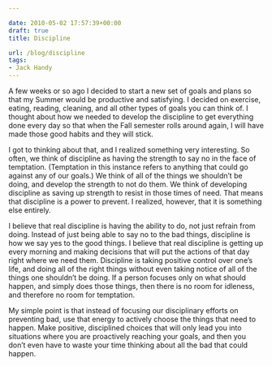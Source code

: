 ```yaml
---

date: 2010-05-02 17:57:39+00:00
draft: true
title: Discipline

url: /blog/discipline
tags:
- Jack Handy
---
```


A few weeks or so ago I decided to start a new set of goals and plans so that my Summer would be productive and satisfying. I decided on exercise, eating, reading, cleaning, and all other types of goals you can think of. I thought about how we needed to develop the discipline to get everything done every day so that when the Fall semester rolls around again, I will have made those good habits and they will stick.




I got to thinking about that, and I realized something very interesting. So often, we think of discipline as having the strength to say no in the face of temptation. (Temptation in this instance refers to anything that could go against any of our goals.) We think of all of the things we shouldn’t be doing, and develop the strength to not do them. We think of developing discipline as saving up strength to resist in those times of need. That means that discipline is a power to prevent. I realized, however, that it is something else entirely.




I believe that real discipline is having the ability to do, not just refrain from doing. Instead of just being able to say no to the bad things, discipline is how we say yes to the good things. I believe that real discipline is getting up every morning and making decisions that will put the actions of that day right where we need them. Discipline is taking positive control over one’s life, and doing all of the right things without even taking notice of all of the things one shouldn’t be doing. If a person focuses only on what should happen, and simply does those things, then there is no room for idleness, and therefore no room for temptation.




My simple point is that instead of focusing our disciplinary efforts on preventing bad, use that energy to actively choose the things that need to happen. Make positive, disciplined choices that will only lead you into situations where you are proactively reaching your goals, and then you don’t even have to waste your time thinking about all the bad that could happen.
